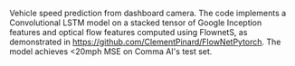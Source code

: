 Vehicle speed prediction from dashboard camera.
The code implements a Convolutional LSTM model on a stacked tensor of Google Inception features and optical flow features computed using FlownetS, as demonstrated in https://github.com/ClementPinard/FlowNetPytorch.
The model achieves <20mph MSE on Comma AI's test set.
